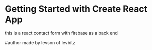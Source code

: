 # Getting Started with Create React App

this is a react contact form with firebase as a back end

#author
made by levson of levbitz


